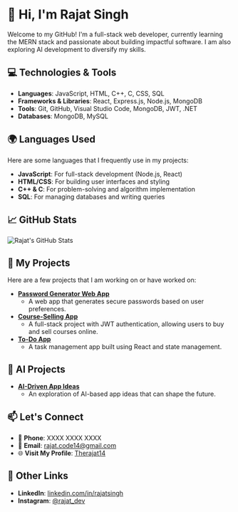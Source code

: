 # 👋 Hi, I'm Rajat Singh

Welcome to my GitHub! I'm a full-stack web developer, currently learning the MERN stack and passionate about building impactful software. I am also exploring AI development to diversify my skills.

## 💻 Technologies & Tools

- **Languages**: JavaScript, HTML, C++, C, CSS, SQL
- **Frameworks & Libraries**: React, Express.js, Node.js, MongoDB
- **Tools**: Git, GitHub, Visual Studio Code, MongoDB, JWT, .NET
- **Databases**: MongoDB, MySQL

## 🌍 Languages Used

Here are some languages that I frequently use in my projects:

- **JavaScript**: For full-stack development (Node.js, React)
- **HTML/CSS**: For building user interfaces and styling
- **C++ & C**: For problem-solving and algorithm implementation
- **SQL**: For managing databases and writing queries

## 📈 GitHub Stats

![Rajat's GitHub Stats](https://github-readme-stats.vercel.app/api?username=Therajat14&show_icons=true&count_private=true&hide=prs&theme=radical)

## 🚀 My Projects

Here are a few projects that I am working on or have worked on:

- **[Password Generator Web App](https://github.com/Therajat14/Password-Generator)**
  - A web app that generates secure passwords based on user preferences.
- **[Course-Selling App](https://github.com/Therajat14/Course-Selling-App)**
  - A full-stack project with JWT authentication, allowing users to buy and sell courses online.
- **[To-Do App](https://github.com/Therajat14/Todo-App)**
  - A task management app built using React and state management.

## 🤖 AI Projects

- **[AI-Driven App Ideas](https://github.com/Therajat14/AI-App-Ideas)**
  - An exploration of AI-based app ideas that can shape the future.

## 📫 Let's Connect

- 📱 **Phone**: XXXX   XXXX   XXXX
- 📧 **Email**: rajat.code14@gmail.com
- 🌐 **Visit My Profile**: [Therajat14](https://github.com/Therajat14)

## 🔗 Other Links

- **LinkedIn**: [linkedin.com/in/rajatsingh](https://www.linkedin.com/in/rajatsingh)
- **Instagram**: [@rajat_dev](https://www.instagram.com/rajat_dev)
